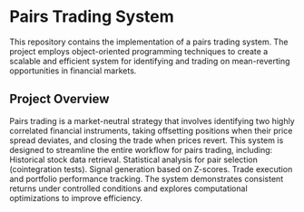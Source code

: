 # Pairs Trading System

This repository contains the implementation of a pairs trading system. The project employs object-oriented programming techniques to create a scalable and efficient system for identifying and trading on mean-reverting opportunities in financial markets.

## Project Overview

Pairs trading is a market-neutral strategy that involves identifying two highly correlated financial instruments, taking offsetting positions when their price spread deviates, and closing the trade when prices revert. This system is designed to streamline the entire workflow for pairs trading, including:
Historical stock data retrieval.
Statistical analysis for pair selection (cointegration tests).
Signal generation based on Z-scores.
Trade execution and portfolio performance tracking.
The system demonstrates consistent returns under controlled conditions and explores computational optimizations to improve efficiency.
